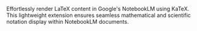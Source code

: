Effortlessly render LaTeX content in Google's NotebookLM using KaTeX. This lightweight extension ensures seamless mathematical and scientific notation display within NotebookLM documents.